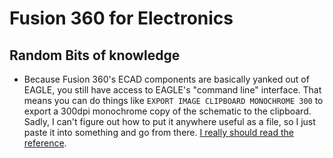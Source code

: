 # Fusion 360 for Electronics

## Random Bits of knowledge

* Because Fusion 360's ECAD components are basically yanked out of
  EAGLE, you still have access to EAGLE's "command line" interface. That
  means you can do things like `EXPORT IMAGE CLIPBOARD MONOCHROME 300`
  to export a 300dpi monochrome copy of the schematic to the clipboard.
  Sadly, I can't figure out how to put it anywhere useful as a file, so
  I just paste it into something and go from there. [I really should
  read the reference](https://help.autodesk.com/view/fusion360/ENU/?guid=ECD-CLI#export).